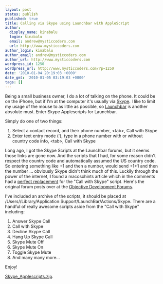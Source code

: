 ```yaml
---
layout: post
status: publish
published: true
title: Calling via Skype using Launchbar with AppleScript
author:
  display_name: kinabalu
  login: kinabalu
  email: andrew@mysticcoders.com
  url: http://www.mysticcoders.com
author_login: kinabalu
author_email: andrew@mysticcoders.com
author_url: http://www.mysticcoders.com
wordpress_id: 1250
wordpress_url: http://www.mysticcoders.com/?p=1250
date: '2010-01-04 20:19:03 +0000'
date_gmt: '2010-01-05 03:19:03 +0000'
tags: []
---
```

<p>Being a small business owner, I do a lot of talking on the phone.  It could be on the iPhone, but if I'm at the computer it's usually via <a href="http://www.skype.com" target="_blank">Skype</a>.  I like to limit my usage of the mouse to as little as possible, so <a href="http://www.obdev.at/products/launchbar/index.html" target="_blank">Launchbar</a> is another absolute must.  Enter Skype Applescripts for Launchbar.</p>
<p>Simply do one of two things:</p>
<ol>
<li>Select a contact record, and their phone number, &lt;tab&gt;, Call with Skype</li>
<li>Enter text entry mode ('), type in a phone number with or without country code info, &lt;tab&gt;, Call with Skype</li>
</ol>
<p>Long ago, I got the Skype Scripts at the Launchbar forums, but it seems those links are gone now.  And the scripts that I had, for some reason didn't respect the country code and automatically assumed the US country code.  So entering something like +1 and then a number, would send +1+1 and then the number ... obviously Skype didn't think much of this.  Luckily through the power of the internet, I found a macosxhints article which in the comments had a <a href="http://www.macosxhints.com/article.php?story=20050810145110629" target="_blank">perfect replacement</a> for the "Call with Skype" script.  Here's the original forum posts over at the <a href="http://forums.obdev.at/viewtopic.php?f=9&t=1288" target="_blank">Objective Development Forums</a>.</p>
<p>I've included an archive of the scripts, it should be placed at /Users/<Username>/Library/Application Support/LaunchBar/Actions/Skype.  There are a handful of really awesome scripts aside from the "Call with Skype" including:</p>
<ol>
<li>Answer Skype Call</li>
<li>Call with Skype</li>
<li>Decline Skype Call</li>
<li>Hang Up Skype Call</li>
<li>Skype Mute Off</li>
<li>Skype Mute On</li>
<li>Toggle Skype Mute</li>
<li>And many many more...</li>
</ol>
<p>Enjoy!</p>
<p><a href="/wp-content/uploads/2010/01/Skype_Applescripts.zip">Skype_Applescripts.zip</a>.</p>
